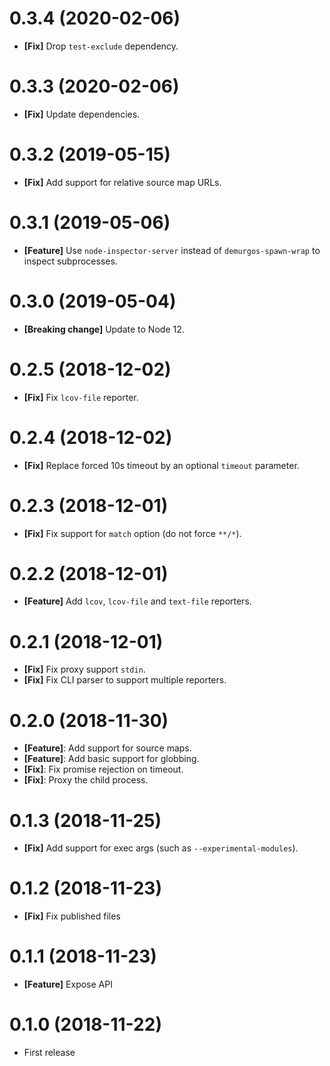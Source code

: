 # 0.3.4 (2020-02-06)

- **[Fix]** Drop `test-exclude` dependency.

# 0.3.3 (2020-02-06)

- **[Fix]** Update dependencies.

# 0.3.2 (2019-05-15)

- **[Fix]** Add support for relative source map URLs.

# 0.3.1 (2019-05-06)

- **[Feature]** Use `node-inspector-server` instead of `demurgos-spawn-wrap` to inspect subprocesses.

# 0.3.0 (2019-05-04)

- **[Breaking change]** Update to Node 12.

# 0.2.5 (2018-12-02)

- **[Fix]** Fix `lcov-file` reporter.

# 0.2.4 (2018-12-02)

- **[Fix]** Replace forced 10s timeout by an optional `timeout` parameter.

# 0.2.3 (2018-12-01)

- **[Fix]** Fix support for `match` option (do not force `**/*`).

# 0.2.2 (2018-12-01)

- **[Feature]** Add `lcov`, `lcov-file` and `text-file` reporters.

# 0.2.1 (2018-12-01)

- **[Fix]** Fix proxy support `stdin`.
- **[Fix]** Fix CLI parser to support multiple reporters.

# 0.2.0 (2018-11-30)

- **[Feature]**: Add support for source maps.
- **[Feature]**: Add basic support for globbing.
- **[Fix]**: Fix promise rejection on timeout.
- **[Fix]**: Proxy the child process.

# 0.1.3 (2018-11-25)

- **[Fix]** Add support for exec args (such as `--experimental-modules`).

# 0.1.2 (2018-11-23)

- **[Fix]** Fix published files

# 0.1.1 (2018-11-23)

- **[Feature]** Expose API

# 0.1.0 (2018-11-22)

- First release
